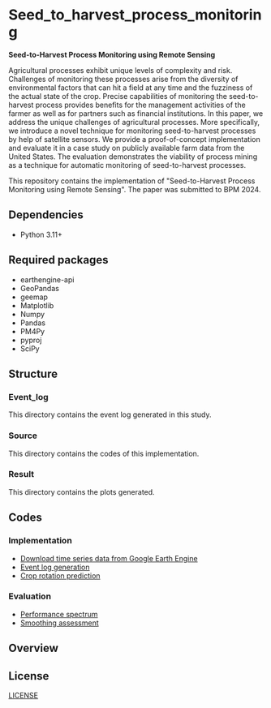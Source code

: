 # Seed_to_harvest_process_monitoring
**Seed-to-Harvest Process Monitoring using Remote Sensing**


Agricultural processes exhibit unique levels of complexity and risk. Challenges of monitoring these processes arise from the diversity of environmental factors that can hit a field at any time and the fuzziness of the actual state of the crop. Precise capabilities of monitoring the seed-to-harvest process provides benefits for the management activities of the farmer as well as for partners such as financial institutions.
In this paper, we address the unique challenges of agricultural processes. More specifically, we introduce a novel technique for monitoring seed-to-harvest processes by help of satellite sensors. We provide a proof-of-concept implementation and evaluate it in a case study on publicly available farm data from the United States. The evaluation demonstrates the viability of process mining as a technique for automatic monitoring of seed-to-harvest processes.

This repository contains the implementation of "Seed-to-Harvest Process Monitoring using Remote Sensing". The paper was submitted to BPM 2024.

## Dependencies
* Python 3.11+
## Required packages
* earthengine-api
* GeoPandas
* geemap
* Matplotlib
* Numpy
* Pandas
* PM4Py
* pyproj
* SciPy
## Structure
### Event_log
This directory contains the event log generated in this study.
### Source
This directory contains the codes of this implementation.
### Result
This directory contains the plots generated.
## Codes
### Implementation
- [Download time series data from Google Earth Engine](Source/GEE_download.ipynb)
- [Event log generation](Source/MACD_NDVI.ipynb)
- [Crop rotation prediction](Source/rotation_prediction.py)
### Evaluation
- [Performance spectrum](Source/pm4py_temporal.ipynb)
- [Smoothing assessment](Source/smoothing_effect.ipynb)
## Overview

## License 
[LICENSE](LICENSE)